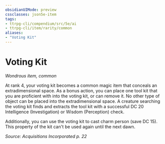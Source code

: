 ```yaml
---
obsidianUIMode: preview
cssclasses: json5e-item
tags:
- ttrpg-cli/compendium/src/5e/ai
- ttrpg-cli/item/rarity/common
aliases: 
- "Voting Kit"
---
```

# Voting Kit
*Wondrous item, common*  


At rank 4, your voting kit becomes a common magic item that conceals an extradimensional space. As a bonus action, you can place one tool kit that you are proficient with into the voting kit, or can remove it. No other type of object can be placed into the extradimensional space. A creature searching the voting kit finds and extracts the tool kit with a successful DC 20 Intelligence (Investigation) or Wisdom (Perception) check.

Additionally, you can use the voting kit to cast charm person (save DC 15). This property of the kit can't be used again until the next dawn.

*Source: Acquisitions Incorporated p. 22*
